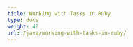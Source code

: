 ```yaml
---
title: Working with Tasks in Ruby
type: docs
weight: 40
url: /java/working-with-tasks-in-ruby/
---
```

